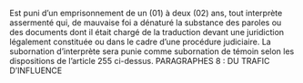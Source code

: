 Est puni d’un emprisonnement de un (01) à deux (02) ans, tout interprète assermenté qui, de mauvaise foi a dénaturé la substance des paroles ou des documents dont il était chargé de la traduction devant une juridiction légalement constituée ou dans le cadre d’une procédure judiciaire.
La subornation d’interprète sera punie comme subornation de témoin selon les dispositions de l’article 255 ci-dessus.
PARAGRAPHES 8 : DU TRAFIC D’INFLUENCE